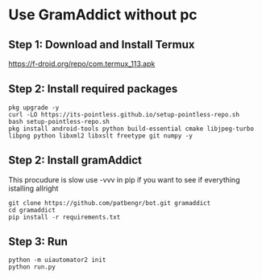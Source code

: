 # Use GramAddict without pc


## Step 1: Download and Install Termux

https://f-droid.org/repo/com.termux_113.apk

## Step 2: Install required packages

    pkg upgrade -y
	curl -LO https://its-pointless.github.io/setup-pointless-repo.sh
	bash setup-pointless-repo.sh
    pkg install android-tools python build-essential cmake libjpeg-turbo libpng python libxml2 libxslt freetype git numpy -y

## Step 2: Install gramAddict

This procudure is slow use -vvv in pip if you want to see if everything istalling allright
	

    git clone https://github.com/patbengr/bot.git gramaddict
    cd gramaddict
    pip install -r requirements.txt
    
## Step 3: Run
	

    python -m uiautomator2 init
    python run.py
    
    

